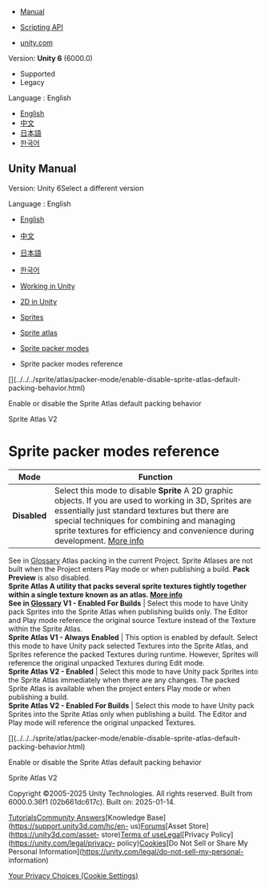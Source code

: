[](https://docs.unity3d.com)

  * [Manual](../Manual/index.html)
  * [Scripting API](../ScriptReference/index.html)

  * [unity.com](https://unity.com/)

Version: **Unity 6** (6000.0)

  * Supported
  * Legacy

Language : English

  * [English](/Manual/sprite/atlas/packer-mode/sprite-packer-modes-reference.html)
  * [中文](/cn/current/Manual/sprite/atlas/packer-mode/sprite-packer-modes-reference.html)
  * [日本語](/ja/current/Manual/sprite/atlas/packer-mode/sprite-packer-modes-reference.html)
  * [한국어](/kr/current/Manual/sprite/atlas/packer-mode/sprite-packer-modes-reference.html)

[](https://docs.unity3d.com)

## Unity Manual

Version: Unity 6Select a different version

Language : English

  * [English](/Manual/sprite/atlas/packer-mode/sprite-packer-modes-reference.html)
  * [中文](/cn/current/Manual/sprite/atlas/packer-mode/sprite-packer-modes-reference.html)
  * [日本語](/ja/current/Manual/sprite/atlas/packer-mode/sprite-packer-modes-reference.html)
  * [한국어](/kr/current/Manual/sprite/atlas/packer-mode/sprite-packer-modes-reference.html)

  * [Working in Unity](../../../working-in-unity.html)
  * [2D in Unity](../../../Unity2D.html)
  * [Sprites](../../../sprite/sprite-landing.html)
  * [Sprite atlas](../../../sprite/atlas/atlas-landing.html)
  * [Sprite packer modes](../../../sprite/atlas/packer-mode/packer-mode-landing.html)
  * Sprite packer modes reference

[](../../../sprite/atlas/packer-mode/enable-disable-sprite-atlas-default-
packing-behavior.html)

Enable or disable the Sprite Atlas default packing behavior

[](../../../sprite/atlas/v2/v2-landing.html)

Sprite Atlas V2

# Sprite packer modes reference

Mode | Function  
---|---  
**Disabled** | Select this mode to disable **Sprite** A 2D graphic objects. If you are used to working in 3D, Sprites are essentially just standard textures but there are special techniques for combining and managing sprite textures for efficiency and convenience during development. [More info](../../../sprite/sprite-landing.html)  
See in [Glossary](../../../Glossary.html#Sprite) Atlas packing in the current
Project. Sprite Atlases are not built when the Project enters Play mode or
when publishing a build. **Pack Preview** is also disabled.  
****Sprite Atlas** A utility that packs several sprite textures tightly
together within a single texture known as an atlas. [More
info](../../../sprite/atlas/v2/v2-landing.html)  
See in [Glossary](../../../Glossary.html#SpriteAtlas) V1 - Enabled For Builds** | Select this mode to have Unity pack Sprites into the Sprite Atlas when publishing builds only. The Editor and Play mode reference the original source Texture instead of the Texture within the Sprite Atlas.  
**Sprite Atlas V1 - Always Enabled** | This option is enabled by default. Select this mode to have Unity pack selected Textures into the Sprite Atlas, and Sprites reference the packed Textures during runtime. However, Sprites will reference the original unpacked Textures during Edit mode.  
**Sprite Atlas V2 - Enabled** | Select this mode to have Unity pack Sprites into the Sprite Atlas immediately when there are any changes. The packed Sprite Atlas is available when the project enters Play mode or when publishing a build.  
**Sprite Atlas V2 - Enabled For Builds** | Select this mode to have Unity pack Sprites into the Sprite Atlas only when publishing a build. The Editor and Play mode will reference the original unpacked Textures.  
  
[](../../../sprite/atlas/packer-mode/enable-disable-sprite-atlas-default-
packing-behavior.html)

Enable or disable the Sprite Atlas default packing behavior

[](../../../sprite/atlas/v2/v2-landing.html)

Sprite Atlas V2

Copyright ©2005-2025 Unity Technologies. All rights reserved. Built from
6000.0.36f1 (02b661dc617c). Built on: 2025-01-14.

[Tutorials](https://learn.unity.com/)[Community
Answers](https://answers.unity3d.com)[Knowledge
Base](https://support.unity3d.com/hc/en-
us)[Forums](https://forum.unity3d.com)[Asset Store](https://unity3d.com/asset-
store)[Terms of
use](https://docs.unity3d.com/Manual/TermsOfUse.html)[Legal](https://unity.com/legal)[Privacy
Policy](https://unity.com/legal/privacy-
policy)[Cookies](https://unity.com/legal/cookie-policy)[Do Not Sell or Share
My Personal Information](https://unity.com/legal/do-not-sell-my-personal-
information)

[Your Privacy Choices (Cookie Settings)](javascript:void\(0\);)

